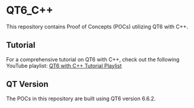 # QT6_C++

This repository contains Proof of Concepts (POCs) utilizing QT6 with C++.

## Tutorial
For a comprehensive tutorial on QT6 with C++, check out the following YouTube playlist:
[QT6 with C++ Tutorial Playlist](https://www.youtube.com/playlist?list=PLUbFnGajtZlXbrbdlraCe3LMC_YH5abao)

## QT Version
The POCs in this repository are built using QT6 version 6.6.2.
